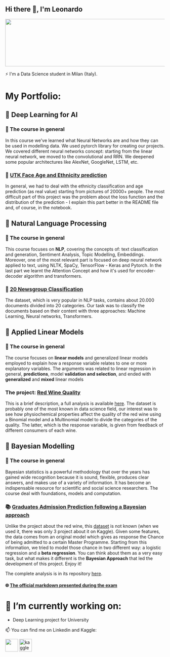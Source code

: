 ## Hi there 👋, I'm Leonardo
<div align="center">
  <img src="https://media.giphy.com/media/QKWb49EBsGpDXdwt41/giphy.gif" width="600" height="150"/>
</div>


⚡ I'm a Data Science student in Milan (Italy).

   # My Portfolio:

## :large_blue_diamond: Deep Learning for AI
### :small_blue_diamond: The course in general
In this course we've learned what Neural Networks are and how they can be used in modelling data. We used pytorch library for creating our projects. We covered different neural networks concept: starting from the linear neural network, we moved to the convolutional and RRN. We deepened some popular architectures like AlexNet, GoogleNet, LSTM, etc.

### :birthday: [UTK Face Age and Ethnicity prediction](https://github.com/leoiania/utk-age-and-ethnicity)
In general, we had to deal with the ethnicity classification and age prediction (as real value) starting from pictures of 20000+ people. The most difficult part of this project was the problem about the loss function and the distribution of the prediction - I explain this part better in the README file and, of course, in the notebook.

   
## :large_blue_diamond: Natural Language Processing
### :small_blue_diamond: The course in general
This course focuses on **NLP**, covering the concepts of: text classification and generation, Sentiment Analysis, Topic Modelling, Embeddings. Moreover, one of the most relevant part is focused on deep neural network applied to text, using NLTK, SpaCy, TensorFlow - Keras and Pytorch. In the last part we learnt the Attention Concept and how it's used for encoder-decoder algorithm and transformers.

### :newspaper: [20 Newsgroup Classification](https://github.com/leoiania/20-NewsGroup-Classification)
The dataset, which is very popular in NLP tasks, contains about 20.000 documents divided into 20 categories. Our task was to classify the documents based on their content with three approaches: Machine Learning, Neural networks, Transformers.
   

## :large_blue_diamond: Applied Linear Models
### :small_blue_diamond: The course in general
The course focuses on **linear models** and generalized linear models employed to explain how a response variable relates to one or more explanatory variables.
The arguments was related to linear regression in general, **predictions**, model **validation and selection**, and ended with **generalized** and **mixed** linear models 

### The project: [Red Wine Quality](https://github.com/leoiania/Red-Wine-Quality)
This is a brief description, a full analysis is available [here](https://github.com/leoiania/Red-Wine-Quality).
The dataset is probably one of the most known in data science field, our interest was to see how physiochemical properties affect the quality of the red wine using a Binomial model and a Multinomial model to divide the categories of the quality. The latter, which is the response variable, is given from feedback of different consumers of each wine.
##
## :large_blue_diamond: Bayesian Modelling
### :small_blue_diamond: The course in general
Bayesian statistics is a powerful methodology that over the years has gained wide recognition because it is sound, flexible, produces clear answers, and makes use of a variety of information. It has become an indispensable resource for scientific and social science researchers. The course deal with foundations, models and computation.

### :books: [Graduates Admission Prediction following a Bayesian approach](https://github.com/leoiania/Graduates-Admission-Bayesian-Prediction)
Unlike the project about the red wine, this [dataset](https://www.kaggle.com/datasets/mukeshmanral/graduates-admission-prediction) is not known (when we used it, there was only 3 project about it on Kaggle). Given some features, the data comes from an original model which gives as response the Chance of being admitted to a certain Master Programme. Starting from this information, we tried to model those chance in two different way: a logistic regression and a **beta regression**. You can think about them as a very easy task, but what makes it different is the **Bayesian Approach** that led the development of this project. Enjoy it!

The complete analysis is in its repository [here](https://github.com/leoiania/Graduates-Admission-Bayesian-Prediction).

#### :globe_with_meridians: [The official markdown presented during the exam](https://graduatesadmissionprediction.000webhostapp.com/)





# :construction: I’m currently working on:
  - Deep Learning project for University



📫 You can find me on Linkedin and Kaggle:

  [<img src="https://raw.githubusercontent.com/gauravghongde/social-icons/9d939e1c5b7ea4a24ac39c3e4631970c0aa1b920/SVG/Color/LinkedIN.svg" height='40'>](https://www.linkedin.com/in/leonardo-iania-3282011a5/) 
  [<img src="https://www.vectorlogo.zone/logos/kaggle/kaggle-icon.svg" alt='kaggle' height='40'>](https://www.kaggle.com/leonardoiania)  
  




